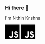 ### Hi there 👋
I'm Nithin Krishna

![Alt text](./assets/svgs/javascript.svg)
<img src="./assets/svgs/javascript.svg">
